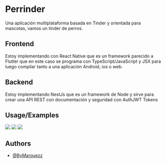 
# Perrinder

Una aplicación multiplataforma basada en Tinder y orientada para mascotas, vamos un tinder de perros.


## Frontend
Estoy implementando con React Native que es un framework parecido a Flutter que en este caso se programa con TypeScript/JavaScript y JSX para luego compilar tanto a una aplicación Android, ios o web. 

## Backend
Estoy implementando NestJs que es un framework de Node y sirve para crear una API REST con documentación y seguridad con AuthJWT Tokens
## Usage/Examples

<img src="https://ibb.co/1mYX8mc" />
<img src="https://ibb.co/sbzC38k" />
<img src="https://ibb.co/Dp4FcTC" />

## Authors

- [@ByMarquezz](https://www.github.com/bymarquezz)

